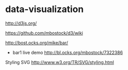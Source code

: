 # data-visualization
http://d3js.org/

https://github.com/mbostock/d3/wiki

http://bost.ocks.org/mike/bar/
- bar1 live demo http://bl.ocks.org/mbostock/7322386

Styling SVG http://www.w3.org/TR/SVG/styling.html
